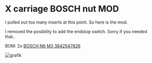 # X carriage BOSCH nut MOD

I pulled out too many inserts at this point. So here is the mod. 

I removed the posibility to add the endstop switch. Sorry if you needed that.. 

BOM: 
2x [BOSCH N6 M3 3842547826](https://store.boschrexroth.com/Montagetechnik/Mechanik-Grundelemente/Verbindungselemente/Nutenstein-Nutensteinprofil/NUTENSTEIN_3842547826)

![grafik](https://github.com/marloth-GmbH/ma_Voron_Mods/assets/6159907/ad05e5fc-71eb-4ff3-952e-296047aafe9f)
